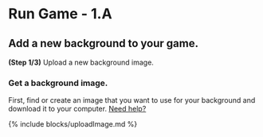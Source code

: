 # Run Game - 1.A

## Add a new background to your game.

**(Step 1/3)** Upload a new background image.

### Get a background image.

First, find or create an image that you want to use for your background and download it to your computer. [Need help?](/tutorials/images/)

{% include blocks/uploadImage.md %}
